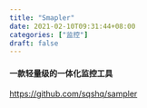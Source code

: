```yaml
---
title: "Smapler"
date: 2021-02-10T09:31:44+08:00
categories: ["监控"]
draft: false
---
```


#### 一款轻量级的一体化监控工具

https://github.com/sqshq/sampler
